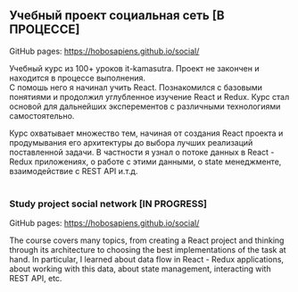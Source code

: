 ## Учебный проект социальная сеть [В ПРОЦЕССЕ]

GitHub pages: https://hobosapiens.github.io/social/

Учебный курс из 100+ уроков it-kamasutra. Проект не закончен и находится в процессе выполнения.<br />
С помошь него я начинал учить React. Познакомился с базовыми понятиями и продолжил углубленное изучение React и Redux.
Курс стал основой для дальнейших эксперементов с различными технологиями самостоятельно.

Курс охватывает множество тем, начиная от создания React проекта и продумывания его архитектуры до выбора лучших реализаций поставленной задачи.
В частности я узнал о потоке данных в React - Redux приложениях, о работе с этими данными, о state менеджменте, взаимодействие с REST API и.т.д.
<br />
<br />
### Study project social network [IN PROGRESS]

GitHub pages: https://hobosapiens.github.io/social/

The course covers many topics, from creating a React project and thinking through its architecture to choosing the best implementations of the task at hand.
In particular, I learned about data flow in React - Redux applications, about working with this data, about state management, interacting with REST API, etc.